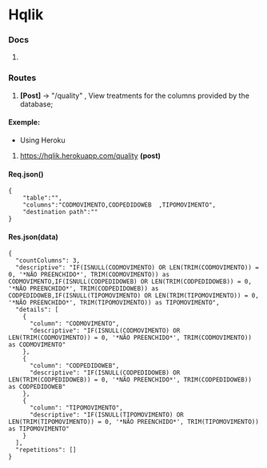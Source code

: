 # Hqlik

### Docs

1. 

### Routes


1. **[Post]** -> "/quality" , View treatments for the columns provided by the database; 


#### Exemple:

* Using Heroku

1. https://hqlik.herokuapp.com/quality **(post)**

#### Req.json()

```
{
	"table":"",
	"columns":"CODMOVIMENTO,CODPEDIDOWEB  ,TIPOMOVIMENTO",
	"destination path":""
}
 ```
 
 #### Res.json(data)
 
```
{
  "countColumns": 3,
  "descriptive": "IF(ISNULL(CODMOVIMENTO) OR LEN(TRIM(CODMOVIMENTO)) = 0, '*NÃO PREENCHIDO*', TRIM(CODMOVIMENTO)) as CODMOVIMENTO,IF(ISNULL(CODPEDIDOWEB) OR LEN(TRIM(CODPEDIDOWEB)) = 0, '*NÃO PREENCHIDO*', TRIM(CODPEDIDOWEB)) as CODPEDIDOWEB,IF(ISNULL(TIPOMOVIMENTO) OR LEN(TRIM(TIPOMOVIMENTO)) = 0, '*NÃO PREENCHIDO*', TRIM(TIPOMOVIMENTO)) as TIPOMOVIMENTO",
  "details": [
    {
      "column": "CODMOVIMENTO",
      "descriptive": "IF(ISNULL(CODMOVIMENTO) OR LEN(TRIM(CODMOVIMENTO)) = 0, '*NÃO PREENCHIDO*', TRIM(CODMOVIMENTO)) as CODMOVIMENTO"
    },
    {
      "column": "CODPEDIDOWEB",
      "descriptive": "IF(ISNULL(CODPEDIDOWEB) OR LEN(TRIM(CODPEDIDOWEB)) = 0, '*NÃO PREENCHIDO*', TRIM(CODPEDIDOWEB)) as CODPEDIDOWEB"
    },
    {
      "column": "TIPOMOVIMENTO",
      "descriptive": "IF(ISNULL(TIPOMOVIMENTO) OR LEN(TRIM(TIPOMOVIMENTO)) = 0, '*NÃO PREENCHIDO*', TRIM(TIPOMOVIMENTO)) as TIPOMOVIMENTO"
    }
  ],
  "repetitions": []
}
 ```
